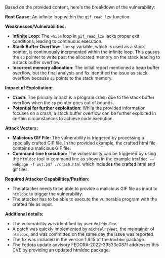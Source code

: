 Based on the provided content, here's the breakdown of the vulnerability:

**Root Cause:** An infinite loop within the `gif_read_lzw` function.

**Weaknesses/Vulnerabilities:**
*   **Infinite Loop:** The `while` loop in `gif_read_lzw` lacks proper exit conditions, leading to continuous execution.
*   **Stack Buffer Overflow:** The `sp` variable, which is used as a stack pointer, is continuously incremented within the infinite loop. This causes the `sp` pointer to write past the allocated memory on the stack leading to a stack buffer overflow.
*   **Incorrect memory allocation:** The initial report mentioned a heap buffer overflow, but the final analysis and fix identified the issue as stack overflow because `sp` points to the stack memory.

**Impact of Exploitation:**
*   **Crash:** The primary impact is a program crash due to the stack buffer overflow when the `sp` pointer goes out of bounds.
*   **Potential for further exploitation:** While the provided information focuses on a crash, a stack buffer overflow can be further exploited in certain circumstances to achieve code execution.

**Attack Vectors:**
*   **Malicious GIF File:** The vulnerability is triggered by processing a specially crafted GIF file. In the provided example, the crafted html file contains a malicious GIF file.
*   **Command-line Execution:** The vulnerability can be triggered by using the `htmldoc` tool in command line as shown in the example `htmldoc --webpage -f out.pdf ./crash.html` which includes the crafted html and gif files.

**Required Attacker Capabilities/Position:**
*   The attacker needs to be able to provide a malicious GIF file as input to `htmldoc` to trigger the vulnerability.
*   The attacker has to be able to execute the vulnerable program with the crafted file as input.

**Additional details:**

*   The vulnerability was identified by user `Voiddy-Dev`.
*   A patch was quickly implemented by `michaelrsweet`, the maintainer of `htmldoc`, and was committed on the same day the issue was reported.
*   The fix was included in the version 1.9.15 of the `htmldoc` package.
*   The Fedora update advisory FEDORA-2022-39533c087f addresses this CVE by providing an updated htmldoc package.